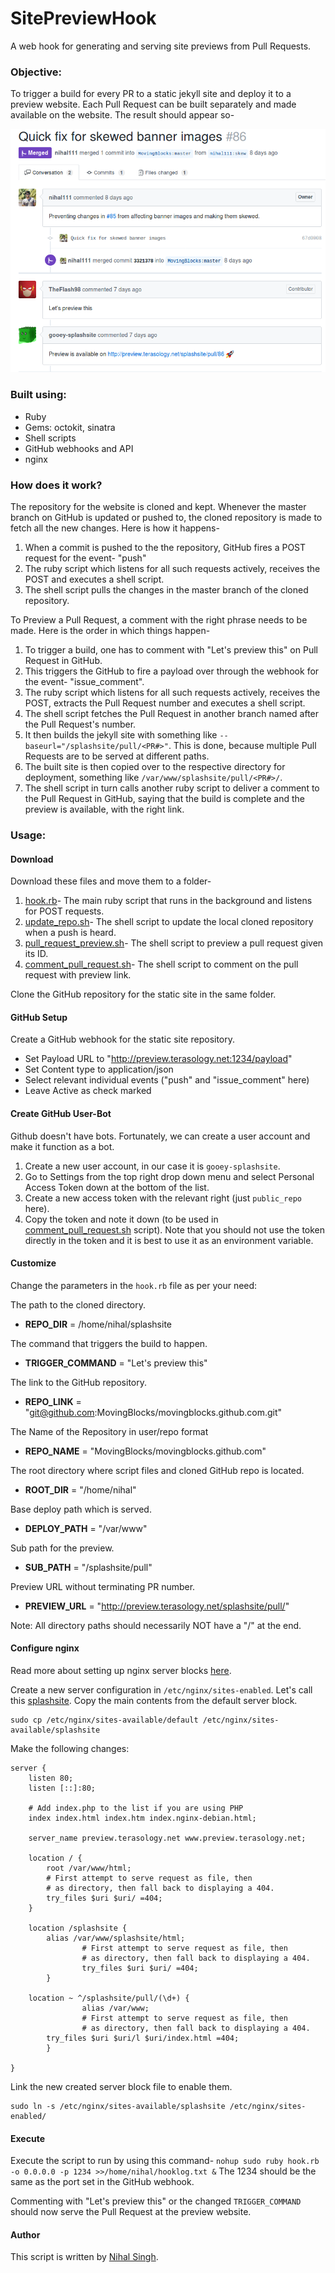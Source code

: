 # SitePreviewHook
A web hook for generating and serving site previews from Pull Requests.

### Objective:
To trigger a build for every PR to a static jekyll site and deploy it to a preview website. Each Pull Request can be built separately and made available on the website. The result should appear so-

![PullRequestComments](/PR.png)

### Built using:

- Ruby
- Gems: octokit, sinatra
- Shell scripts
- GitHub webhooks and API
- nginx

### How does it work?

The repository for the website is cloned and kept. Whenever the master branch on GitHub is updated or pushed to, the cloned repository is made to fetch all the new changes. Here is how it happens-

1. When a commit is pushed to the the repository, GitHub fires a POST request for the event- "push"
2. The ruby script which listens for all such requests actively, receives the POST and executes a shell script.
3. The shell script pulls the changes in the master branch of the cloned repository.

To Preview a Pull Request, a comment with the right phrase needs to be made. Here is the order in which things happen-

1. To trigger a build, one has to comment with "Let's preview this" on Pull Request in GitHub. 
2. This triggers the GitHub to fire a payload over through the webhook for the event- "issue_comment".
3. The ruby script which listens for all such requests actively, receives the POST, extracts the Pull Request number and executes a shell script.
5. The shell script fetches the Pull Request in another branch named after the Pull Request's number.
6. It then builds the jekyll site with something like `--baseurl="/splashsite/pull/<PR#>"`. This is done, because multiple Pull Requests are to be served at different paths.
7. The built site is then copied over to the respective directory for deployment, something like `/var/www/splashsite/pull/<PR#>/`.
8. The shell script in turn calls another ruby script to deliver a comment to the Pull Request in GitHub, saying that the build is complete and the preview is available, with the right link.

### Usage:

#### Download

Download these files and move them to a folder-
1. [hook.rb](/hook.rb)- The main ruby script that runs in the background and listens for POST requests.
2. [update_repo.sh](/update_repo.sh)- The shell script to update the local cloned repository when a push is heard.
3. [pull_request_preview.sh](/pull_request_preview.sh)- The shell script to preview a pull request given its ID.
4. [comment_pull_request.sh](/comment_pull_request.sh)- The shell script to comment on the pull request with preview link.

Clone the GitHub repository for the static site in the same folder.

#### GitHub Setup
Create a GitHub webhook for the static site repository.

- Set Payload URL to "http://preview.terasology.net:1234/payload"
- Set Content type to application/json
- Select relevant individual events ("push" and "issue_comment" here)
- Leave Active as check marked

#### Create GitHub User-Bot
Github doesn't have bots. Fortunately, we can create a user account and make it function as a bot.

1. Create a new user account, in our case it is `gooey-splashsite`.
2. Go to Settings from the top right drop down menu and select Personal Access Token down at the bottom of the list.
3. Create a new access token with the relevant right (just `public_repo` here).
4. Copy the token and note it down (to be used in [comment_pull_request.sh](/comment_pull_request.sh) script). Note that you should not use the token directly in the token and it is best to use it as an environment variable.


#### Customize
Change the parameters in the `hook.rb` file as per your need:

The path to the cloned directory.  
- **REPO_DIR** = /home/nihal/splashsite 

The command that triggers the build to happen.  
- **TRIGGER_COMMAND** = "Let's preview this"

The link to the GitHub repository.  
- **REPO_LINK** = "git@github.com:MovingBlocks/movingblocks.github.com.git"

The Name of the Repository in user/repo format
- **REPO_NAME** = "MovingBlocks/movingblocks.github.com"

The root directory where script files and cloned GitHub repo is located.
- **ROOT_DIR** = "/home/nihal"

Base deploy path which is served.
- **DEPLOY_PATH** = "/var/www"

Sub path for the preview.
- **SUB_PATH** = "/splashsite/pull"

Preview URL without terminating PR number.
- **PREVIEW_URL** = "http://preview.terasology.net/splashsite/pull/"

Note: All directory paths should necessarily NOT have a "/" at the end.

#### Configure nginx

Read more about setting up nginx server blocks [here](https://www.digitalocean.com/community/tutorials/how-to-set-up-nginx-server-blocks-virtual-hosts-on-ubuntu-16-04).

Create a new server configuration in `/etc/nginx/sites-enabled`. Let's call this [splashsite](/nginx-config). Copy the main contents from the default server block.
```
sudo cp /etc/nginx/sites-available/default /etc/nginx/sites-available/splashsite
```

Make the following changes:
```
server {
	listen 80;
	listen [::]:80;

	# Add index.php to the list if you are using PHP
	index index.html index.htm index.nginx-debian.html;

	server_name preview.terasology.net www.preview.terasology.net;

	location / {
		root /var/www/html;
		# First attempt to serve request as file, then
		# as directory, then fall back to displaying a 404.
		try_files $uri $uri/ =404;
	}

	location /splashsite {
		alias /var/www/splashsite/html;
                # First attempt to serve request as file, then
                # as directory, then fall back to displaying a 404.
                try_files $uri $uri/ =404;
        }

	location ~ ^/splashsite/pull/(\d+) {
                alias /var/www;
                # First attempt to serve request as file, then
                # as directory, then fall back to displaying a 404.
		try_files $uri $uri/l $uri/index.html =404;
        }

}
```

Link the new created server block file to enable them.
```
sudo ln -s /etc/nginx/sites-available/splashsite /etc/nginx/sites-enabled/
```


#### Execute

Execute the script to run by using this command-
`nohup sudo ruby hook.rb -o 0.0.0.0 -p 1234 >>/home/nihal/hooklog.txt &`
The 1234 should be the same as the port set in the GitHub webhook.

Commenting with "Let's preview this" or the changed `TRIGGER_COMMAND` should now serve the Pull Request at the preview website.

#### Author

This script is written by [Nihal Singh](http://github.com/nihal111/).